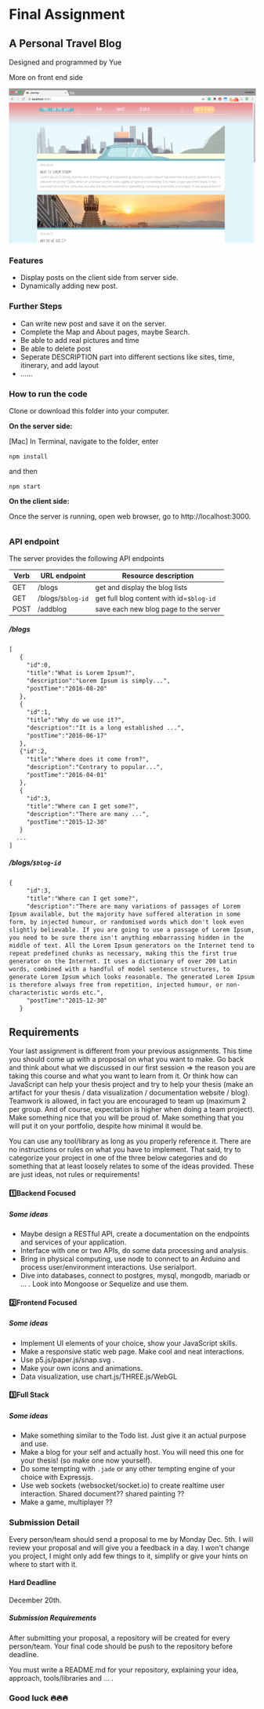 # Final Assignment

## A Personal Travel Blog 

Designed and programmed by Yue

More on front end side

![ScreenShot1](/ScreenShot1.png)



### Features

- Display posts on the client side from server side.
- Dynamically adding new post.



### Further Steps

- Can write new post and save it on the server.
- Complete the Map and About pages, maybe Search.
- Be able to add real pictures and time
- Be able to delete post
- Seperate DESCRIPTION part into different sections like sites, time, itinerary, and add layout
- …...



### How to run the code

Clone or download this folder into your computer.

**On the server side:** 

[Mac] In Terminal, navigate to the folder, enter

```
npm install
```

and then

```
npm start
```

**On the client side:** 

Once the server is running, open web browser, go to http://localhost:3000.

###### 

### API endpoint

The server provides the following API endpoints

| Verb | URL endpoint      | Resource description                     |
| ---- | ----------------- | ---------------------------------------- |
| GET  | /blogs            | get and display the blog lists           |
| GET  | /blogs/`$blog-id` | get full blog content with id=`$blog-id` |
| POST | /addblog          | save each new blog page to the server    |

##### /blogs

```
[
   {
     "id":0,
     "title":"What is Lorem Ipsum?",
     "description":"Lorem Ipsum is simply...",
     "postTime":"2016-08-20"
   },
   {
     "id":1,
     "title":"Why do we use it?",
     "description":"It is a long established ...",
     "postTime":"2016-06-17"
   },
   {"id":2,
     "title":"Where does it come from?",
     "description":"Contrary to popular...",
     "postTime":"2016-04-01"
   },
   {
     "id":3,
     "title":"Where can I get some?",
     "description":"There are many ...",
     "postTime":"2015-12-30"
   }
  ...
]
```

##### /blogs/`$blog-id`

```
{
     "id":3,
     "title":"Where can I get some?",
     "description":"There are many variations of passages of Lorem Ipsum available, but the majority have suffered alteration in some form, by injected humour, or randomised words which don't look even slightly believable. If you are going to use a passage of Lorem Ipsum, you need to be sure there isn't anything embarrassing hidden in the middle of text. All the Lorem Ipsum generators on the Internet tend to repeat predefined chunks as necessary, making this the first true generator on the Internet. It uses a dictionary of over 200 Latin words, combined with a handful of model sentence structures, to generate Lorem Ipsum which looks reasonable. The generated Lorem Ipsum is therefore always free from repetition, injected humour, or non-characteristic words etc.",
     "postTime":"2015-12-30"
   }
```



## Requirements

Your last assignment is different from your previous assignments. This time you should come up with a proposal on what you want to make. Go back and think about what we discussed in our first session => the reason you are taking this course and what you want to learn from it. Or think how can JavaScript can help your thesis project and try to help your thesis (make an artifact for your thesis / data visualization / documentation website / blog). Teamwork is allowed, in fact you are encouraged to team up (maximum 2 per group. And of course, expectation is higher when doing a team project). Make something nice that you will be proud of. Make something that you will put it on your portfolio, despite how minimal it would be.

You can use any tool/library as long as you properly reference it. There are no instructions or rules on what you have to implement. That said, try to categorize your project in one of the three below categories and do something that at least loosely relates to some of the ideas provided. These are just ideas, not rules or requirements!

#### :one:Backend Focused

##### Some ideas

* Maybe design a RESTful API, create a documentation on the endpoints and services of your application.
* Interface with one or two APIs, do some data processing and analysis.
* Bring in physical computing, use node to connect to an Arduino and process user/environment interactions. Use serialport.
* Dive into databases, connect to postgres, mysql, mongodb, mariadb or … . Look into Mongoose or Sequelize and use them.

#### :two:Frontend Focused

##### Some ideas

- Implement UI elements of your choice, show your JavaScript skills.
- Make a responsive static web page. Make cool and neat interactions.
- Use p5.js/paper.js/snap.svg . 
- Make your own icons and animations.
- Data visualization, use chart.js/THREE.js/WebGL

#### :three:Full Stack

##### Some ideas

- Make something similar to the Todo list. Just give it an actual purpose and use.
- Make a blog for your self and actually host. You will need this one for your thesis! (so make one now yourself).
- Do some tempting with `.jade` or any other tempting engine of your choice with Expressjs.
- Use web sockets (websocket/socket.io) to create realtime user interaction. Shared document?? shared painting ??
- Make a game, multiplayer ??



### Submission Detail

Every person/team should send a proposal to me by Monday Dec. 5th. I will review your proposal and will give you a feedback in a day. I won't change you project, I might only add few things to it, simplify or give your hints on where to start with it.

#### Hard Deadline

December 20th.

##### Submission Requirements

After submitting your proposal, a repository will be created for every person/team. Your final code should be push to the repository before deadline. 

You must write a README.md for your repository, explaining your idea, approach, tools/libraries and … .



### Good luck :fire::fire::fire:

